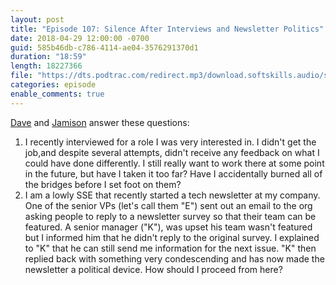```yaml
---
layout: post
title: "Episode 107: Silence After Interviews and Newsletter Politics"
date: 2018-04-29 12:00:00 -0700
guid: 585b46db-c786-4114-ae04-3576291370d1
duration: "18:59"
length: 18227366
file: "https://dts.podtrac.com/redirect.mp3/download.softskills.audio/sse-107.mp3"
categories: episode
enable_comments: true
---
```


[Dave](https://twitter.com/djsmith42) and [Jamison](https://twitter.com/jergason) answer these questions:

1. I recently interviewed for a role I was very interested in. I didn't get the job,and despite several attempts, didn't receive any feedback on what I could have done differently. I still really want to work there at some point in the future, but have I taken it too far? Have I accidentally burned all of the bridges before I set foot on them?
2. I am a lowly SSE that recently started a tech newsletter at my company. One of the senior VPs (let's call them "E") sent out an email to the org asking people to reply to a newsletter survey so that their team can be featured. A senior manager ("K"), was upset his team wasn't featured but I informed him that he didn't reply to the original survey.
I explained to "K" that he can still send me information for the next issue. "K" then replied back with something very condescending and has now made the newsletter a political device. How should I proceed from here?
